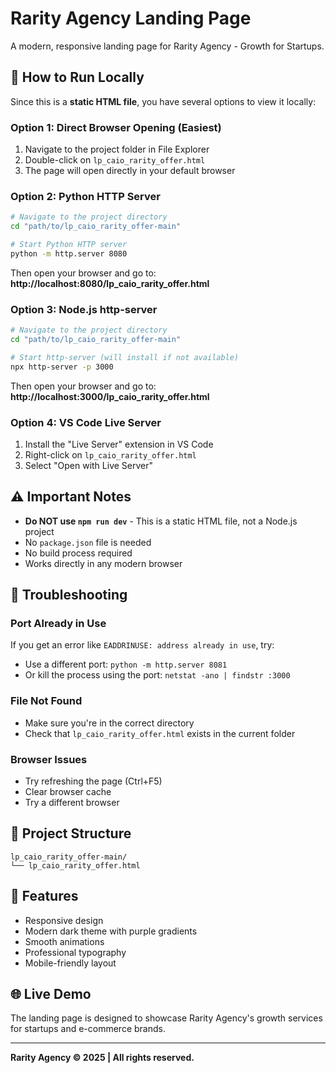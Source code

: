 # Rarity Agency Landing Page

A modern, responsive landing page for Rarity Agency - Growth for Startups.

## 🚀 How to Run Locally

Since this is a **static HTML file**, you have several options to view it locally:

### Option 1: Direct Browser Opening (Easiest)
1. Navigate to the project folder in File Explorer
2. Double-click on `lp_caio_rarity_offer.html`
3. The page will open directly in your default browser

### Option 2: Python HTTP Server
```bash
# Navigate to the project directory
cd "path/to/lp_caio_rarity_offer-main"

# Start Python HTTP server
python -m http.server 8080
```

Then open your browser and go to: **http://localhost:8080/lp_caio_rarity_offer.html**

### Option 3: Node.js http-server
```bash
# Navigate to the project directory
cd "path/to/lp_caio_rarity_offer-main"

# Start http-server (will install if not available)
npx http-server -p 3000
```

Then open your browser and go to: **http://localhost:3000/lp_caio_rarity_offer.html**

### Option 4: VS Code Live Server
1. Install the "Live Server" extension in VS Code
2. Right-click on `lp_caio_rarity_offer.html`
3. Select "Open with Live Server"

## ⚠️ Important Notes

- **Do NOT use `npm run dev`** - This is a static HTML file, not a Node.js project
- No `package.json` file is needed
- No build process required
- Works directly in any modern browser

## 🔧 Troubleshooting

### Port Already in Use
If you get an error like `EADDRINUSE: address already in use`, try:
- Use a different port: `python -m http.server 8081`
- Or kill the process using the port: `netstat -ano | findstr :3000`

### File Not Found
- Make sure you're in the correct directory
- Check that `lp_caio_rarity_offer.html` exists in the current folder

### Browser Issues
- Try refreshing the page (Ctrl+F5)
- Clear browser cache
- Try a different browser

## 📁 Project Structure
```
lp_caio_rarity_offer-main/
└── lp_caio_rarity_offer.html
```

## 🎨 Features
- Responsive design
- Modern dark theme with purple gradients
- Smooth animations
- Professional typography
- Mobile-friendly layout

## 🌐 Live Demo
The landing page is designed to showcase Rarity Agency's growth services for startups and e-commerce brands.

---
**Rarity Agency © 2025 | All rights reserved.** 
